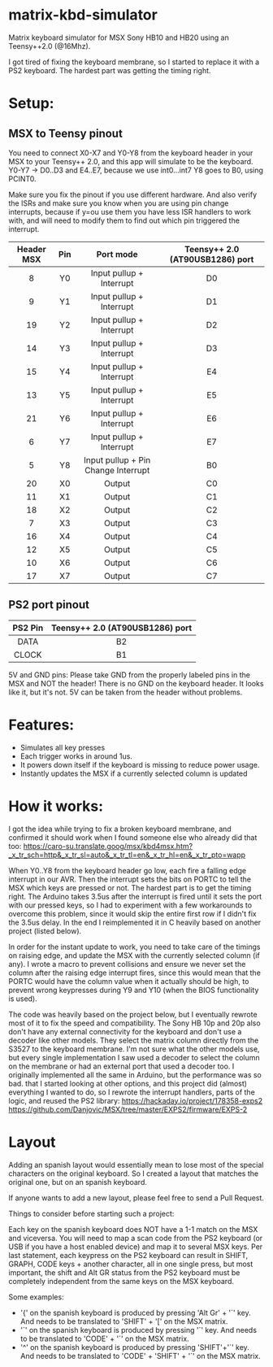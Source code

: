 # matrix-kbd-simulator

Matrix keyboard simulator for MSX Sony HB10 and HB20 using an Teensy++2.0 (@16Mhz).

I got tired of fixing the keyboard membrane, so I started to replace it with a PS2 keyboard.
The hardest part was getting the timing right.


# Setup:

## MSX to Teensy pinout
You need to connect X0-X7 and Y0-Y8 from the keyboard header in your MSX to your Teensy++ 2.0, and this app will simulate to be the keyboard.
Y0-Y7 -> D0..D3 and E4..E7, because we use int0...int7
Y8 goes to B0, using PCINT0.

Make sure you fix the pinout if you use different hardware. And also verify the ISRs and make sure you know when you are using pin
change interrupts, because if y=ou use them you have less ISR handlers to work with, and will need to modify them to find out
which pin triggered the interrupt.

| Header MSX | Pin | Port mode | Teensy++ 2.0 (AT90USB1286) port |
|:-----:|:------:|:------:|:------:|
| 8 |    Y0   |   Input pullup + Interrupt   | D0 |
| 9 |    Y1   |   Input pullup + Interrupt   | D1 |
| 19 |    Y2   |   Input pullup + Interrupt   | D2 |
| 14 |    Y3   |   Input pullup + Interrupt   | D3 |
| 15 |    Y4   |   Input pullup + Interrupt   | E4 |
| 13 |    Y5   |   Input pullup + Interrupt   | E5 |
| 21 |    Y6   |   Input pullup + Interrupt   | E6 |
| 6 |    Y7   |   Input pullup + Interrupt   | E7 |
| 5 |    Y8   |   Input pullup + Pin Change Interrupt   | B0 |
| 20 |    X0   |   Output   | C0 |
| 11 |    X1   |   Output   | C1 | 
| 18 |    X2   |   Output   |  C2 |
| 7 |    X3   |   Output   |  C3 |
| 16 |    X4   |   Output   |  C4 |
| 12 |    X5   |   Output   |  C5 |
| 10 |    X6   |   Output   |  C6 |
| 17 |    X7   |   Output   |  C7 |


## PS2 port pinout

| PS2 Pin | Teensy++ 2.0 (AT90USB1286) port |
|:------:|:------:|
| DATA | B2 |
| CLOCK | B1 |

5V and GND pins:
Please take GND from the properly labeled pins in the MSX and NOT the header!
There is no GND on the keyboard header. It looks like it, but it's not.
5V can be taken from the header without problems.

# Features:

* Simulates all key presses
* Each trigger works in around 1us.
* It powers down itself if the keyboard is missing to reduce power usage.
* Instantly updates the MSX if a currently selected column is updated

# How it works:

I got the idea while trying to fix a broken keyboard membrane, and confirmed it should work when I found someone else who already
did that too:
https://caro-su.translate.goog/msx/kbd4msx.htm?_x_tr_sch=http&_x_tr_sl=auto&_x_tr_tl=en&_x_tr_hl=en&_x_tr_pto=wapp

When Y0..Y8 from the keyboard header go low, each fire a falling edge interrupt in our AVR. Then the interrupt sets the bits on PORTC to
tell the MSX which keys are pressed or not.
The hardest part is to get the timing right. The Arduino takes 3.5us after the interrupt is fired until it sets the port with
our pressed keys, so I had to experiment with a few workarounds to overcome this problem, since it would skip the entire first
row if I didn't fix the 3.5us delay. In the end I reimplemented it in C heavily based on another project (listed below).

In order for the instant update to work, you need to take care of the timings on raising edge, and update the MSX
with the currently selected column (if any). I wrote a macro to prevent collisions and ensure we never set the column
after the raising edge interrupt fires, since this would mean that the PORTC would have the column value when it 
actually should be high, to prevent wrong keypresses during Y9 and Y10 (when the BIOS functionality is used).

The code was heavily based on the project below, but I eventually rewrote most of it to fix the speed and compatibility.
The Sony HB 10p and 20p also don't have any external connectivity for the keyboard and don't use a decoder like other models.
They select the matrix column directly from the S3527 to the keyboard membrane. I'm not sure what the other models use, but every
 single implementation I saw used a decoder to select the column on the membrane or had an external port that used a decoder too.
I originally implemented all the same in Arduino, but the performance was so bad.
that I started looking at other options, and this project did (almost) everything I wanted to do, so I rewrote the interrupt
handlers, parts of the logic, and reused the PS2 library:
https://hackaday.io/project/178358-exps2
https://github.com/Danjovic/MSX/tree/master/EXPS2/firmware/EXPS-2

# Layout

Adding an spanish layout would essentially mean to lose most of the special characters on the original keyboard.
So I created a layout that matches the original one, but on an spanish keyboard.

If anyone wants to add a new layout, please feel free to send a Pull Request.

Things to consider before starting such a project:

Each key on the spanish keyboard does NOT have a 1-1 match on the MSX and viceversa.
You will need to map a scan code from the PS2 keyboard (or USB if you have a host enabled device) and map it to
several MSX keys.
Per last statement, each keypress on the PS2 keyboard can result in SHIFT, GRAPH, CODE keys + another character, all in one single press,
but most important, the shift and Alt GR status from the PS2 keyboard must be completely independent from the same keys on the MSX keyboard.

Some examples:
* '{' on the spanish keyboard is produced by pressing 'Alt Gr' + '´' key. And needs to be translated to 'SHIFT' + '\[' on the MSX matrix.
* '\`' on the spanish keyboard is produced by pressing '\`' key. And needs to be translated to 'CODE' + '´' on the MSX matrix.
* '^' on the spanish keyboard is produced by pressing 'SHIFT'+'\`' key. And needs to be translated to 'CODE' + 'SHIFT' + '´' on the MSX matrix.

